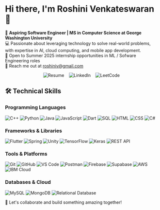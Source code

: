 # Hi there, I'm Roshini Venkateswaran 👋  

🌟 **Aspiring Software Engineer | MS in Computer Science at George Washington University**  
💻 Passionate about leveraging technology to solve real-world problems, with expertise in AI, cloud computing, and mobile app development.                              
🚀 Open to Summer 2025 internship opportunities in ML / Sofware Engineering roles                                                             
📧 Reach me out at roshiniv@gmail.com

<div style="text-align: center;">
    <a href="https://github.com/RoshiniVenkateswaran/RoshiniVenkateswaran/blob/main/Resume%20-%20Roshini%20Venkateswaran.pdf" style="text-decoration: none;">
        <img src="https://img.shields.io/badge/-Download%20Resume-purple?style=flat-square&logo=google-drive&logoColor=white" alt="Resume"/>
    </a>
    &nbsp;&nbsp;
    <a href="https://www.linkedin.com/in/roshini-venkat" style="text-decoration: none;">
        <img src="https://img.shields.io/badge/-LinkedIn-blue?style=flat-square&logo=linkedin&logoColor=white" alt="LinkedIn"/>
    </a>
    &nbsp;&nbsp;
    <a href="https://leetcode.com/u/user4723HU/" style="text-decoration: none;">
        <img src="https://img.shields.io/badge/-LeetCode-orange?style=flat-square&logo=leetcode&logoColor=white" alt="LeetCode"/>
    </a>
   
</div>

</div>

## 🛠️ Technical Skills  

### Programming Languages  
<img src="https://img.shields.io/badge/-C++-%2300599C?logo=c%2b%2b&logoColor=white&style=for-the-badge" alt="C++" />
<img src="https://img.shields.io/badge/-Python-%233776AB?logo=python&logoColor=white&style=for-the-badge" alt="Python" />
<img src="https://img.shields.io/badge/-Java-%23007396?logo=java&logoColor=white&style=for-the-badge" alt="Java" />
<img src="https://img.shields.io/badge/-JavaScript-%23F7DF1E?logo=javascript&logoColor=black&style=for-the-badge" alt="JavaScript" />
<img src="https://img.shields.io/badge/-Dart-%230175C2?logo=dart&logoColor=white&style=for-the-badge" alt="Dart" />
<img src="https://img.shields.io/badge/-SQL-%2300758F?logo=postgresql&logoColor=white&style=for-the-badge" alt="SQL" />
<img src="https://img.shields.io/badge/-HTML-%23E34F26?logo=html5&logoColor=white&style=for-the-badge" alt="HTML" />
<img src="https://img.shields.io/badge/-CSS-%231572B6?logo=css3&logoColor=white&style=for-the-badge" alt="CSS" />
<img src="https://img.shields.io/badge/-C%23-%23833EA5?logo=csharp&logoColor=white&style=for-the-badge" alt="C#" />

### Frameworks & Libraries  
<img src="https://img.shields.io/badge/-Flutter-%2302569B?logo=flutter&logoColor=white&style=for-the-badge" alt="Flutter" />
<img src="https://img.shields.io/badge/-Spring-%236DB33F?logo=spring&logoColor=white&style=for-the-badge" alt="Spring" />
<img src="https://img.shields.io/badge/-Unity-%23000000?logo=unity&logoColor=white&style=for-the-badge" alt="Unity" />
<img src="https://img.shields.io/badge/-TensorFlow-%23FF6F00?logo=tensorflow&logoColor=white&style=for-the-badge" alt="TensorFlow" />
<img src="https://img.shields.io/badge/-Keras-%23D00000?logo=keras&logoColor=white&style=for-the-badge" alt="Keras" />
<img src="https://img.shields.io/badge/-REST%20API-%23000000?logo=api&logoColor=white&style=for-the-badge" alt="REST API" />

### Tools & Platforms  
<img src="https://img.shields.io/badge/-Git-%23F05032?logo=git&logoColor=white&style=for-the-badge" alt="Git" />
<img src="https://img.shields.io/badge/-GitHub-%23181717?logo=github&logoColor=white&style=for-the-badge" alt="GitHub" />
<img src="https://img.shields.io/badge/-VS%20Code-%23007ACC?logo=visual-studio-code&logoColor=white&style=for-the-badge" alt="VS Code" />
<img src="https://img.shields.io/badge/-Postman-%23FF6C37?logo=postman&logoColor=white&style=for-the-badge" alt="Postman" />
<img src="https://img.shields.io/badge/-Firebase-%23FFCA28?logo=firebase&logoColor=black&style=for-the-badge" alt="Firebase" />
<img src="https://img.shields.io/badge/-Supabase-%2336C493?logo=supabase&logoColor=white&style=for-the-badge" alt="Supabase" />
<img src="https://img.shields.io/badge/-AWS-%23232F3E?logo=amazon-aws&logoColor=white&style=for-the-badge" alt="AWS" />
<img src="https://img.shields.io/badge/-IBM%20Cloud-%231187C9?logo=ibm-cloud&logoColor=white&style=for-the-badge" alt="IBM Cloud" />

### Databases & Cloud  
<img src="https://img.shields.io/badge/-MySQL-%234479A1?logo=mysql&logoColor=white&style=for-the-badge" alt="MySQL" />
<img src="https://img.shields.io/badge/-MongoDB-%2347A248?logo=mongodb&logoColor=white&style=for-the-badge" alt="MongoDB" />
<img src="https://img.shields.io/badge/-Relational%20DB-%234E73B9?logo=database&logoColor=white&style=for-the-badge" alt="Relational Database" />



🌟 Let's collaborate and build something amazing together!
